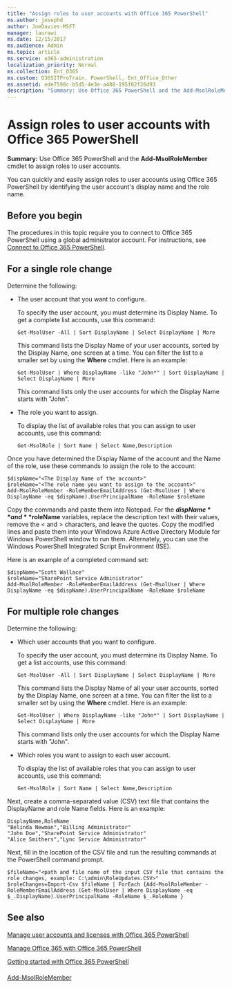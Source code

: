 ```yaml
---
title: "Assign roles to user accounts with Office 365 PowerShell"
ms.author: josephd
author: JoeDavies-MSFT
manager: laurawi
ms.date: 12/15/2017
ms.audience: Admin
ms.topic: article
ms.service: o365-administration
localization_priority: Normal
ms.collection: Ent_O365
ms.custom: O365ITProTrain, PowerShell, Ent_Office_Other
ms.assetid: ede7598c-b5d5-4e3e-a488-195f02f26d93
description: "Summary: Use Office 365 PowerShell and the Add-MsolRoleMember cmdlet to assign roles to user accounts."
---
```


# Assign roles to user accounts with Office 365 PowerShell

 **Summary:** Use Office 365 PowerShell and the **Add-MsolRoleMember** cmdlet to assign roles to user accounts.
  
You can quickly and easily assign roles to user accounts using Office 365 PowerShell by identifying the user account's display name and the role name.
  
## Before you begin

The procedures in this topic require you to connect to Office 365 PowerShell using a global administrator account. For instructions, see [Connect to Office 365 PowerShell](connect-to-office-365-powershell.md).
  
## For a single role change

Determine the following:
  
- The user account that you want to configure.
    
    To specify the user account, you must determine its Display Name. To get a complete list accounts, use this command:
    
  ```
  Get-MsolUser -All | Sort DisplayName | Select DisplayName | More
  ```

    This command lists the Display Name of your user accounts, sorted by the Display Name, one screen at a time. You can filter the list to a smaller set by using the **Where** cmdlet. Here is an example:
    
  ```
  Get-MsolUser | Where DisplayName -like "John*" | Sort DisplayName | Select DisplayName | More
  ```

    This command lists only the user accounts for which the Display Name starts with "John".
    
- The role you want to assign.
    
    To display the list of available roles that you can assign to user accounts, use this command:
    
  ```
  Get-MsolRole | Sort Name | Select Name,Description
  ```

Once you have determined the Display Name of the account and the Name of the role, use these commands to assign the role to the account:
  
```
$dispName="<The Display Name of the account>"
$roleName="<The role name you want to assign to the account>"
Add-MsolRoleMember -RoleMemberEmailAddress (Get-MsolUser | Where DisplayName -eq $dispName).UserPrincipalName -RoleName $roleName
```

Copy the commands and paste them into Notepad. For the **$dispName** and **$roleName** variables, replace the description text with their values, remove the \< and > characters, and leave the quotes. Copy the modified lines and paste them into your Windows Azure Active Directory Module for Windows PowerShell window to run them. Alternately, you can use the Windows PowerShell Integrated Script Environment (ISE).
  
Here is an example of a completed command set:
  
```
$dispName="Scott Wallace"
$roleName="SharePoint Service Administrator"
Add-MsolRoleMember -RoleMemberEmailAddress (Get-MsolUser | Where DisplayName -eq $dispName).UserPrincipalName -RoleName $roleName
```

## For multiple role changes

Determine the following:
  
- Which user accounts that you want to configure.
    
    To specify the user account, you must determine its Display Name. To get a list accounts, use this command:
    
  ```
  Get-MsolUser -All | Sort DisplayName | Select DisplayName | More
  ```

    This command lists the Display Name of all your user accounts, sorted by the Display Name, one screen at a time. You can filter the list to a smaller set by using the **Where** cmdlet. Here is an example:
    
  ```
  Get-MsolUser | Where DisplayName -like "John*" | Sort DisplayName | Select DisplayName | More
  ```

    This command lists only the user accounts for which the Display Name starts with "John".
    
- Which roles you want to assign to each user account.
    
    To display the list of available roles that you can assign to user accounts, use this command:
    
  ```
  Get-MsolRole | Sort Name | Select Name,Description
  ```

Next, create a comma-separated value (CSV) text file that contains the DisplayName and role Name fields. Here is an example:
  
```
DisplayName,RoleName
"Belinda Newman","Billing Administrator"
"John Doe","SharePoint Service Administrator"
"Alice Smithers","Lync Service Administrator"
```

Next, fill in the location of the CSV file and run the resulting commands at the PowerShell command prompt.
  
```
$fileName="<path and file name of the input CSV file that contains the role changes, example: C:\admin\RoleUpdates.CSV>"
$roleChanges=Import-Csv $fileName | ForEach {Add-MsolRoleMember -RoleMemberEmailAddress (Get-MsolUser | Where DisplayName -eq $_.DisplayName).UserPrincipalName -RoleName $_.RoleName }

```

## See also

#### 

[Manage user accounts and licenses with Office 365 PowerShell](manage-user-accounts-and-licenses-with-office-365-powershell.md)
  
[Manage Office 365 with Office 365 PowerShell](manage-office-365-with-office-365-powershell.md)
  
[Getting started with Office 365 PowerShell](getting-started-with-office-365-powershell.md)
#### 

[Add-MsolRoleMember](https://msdn.microsoft.com/library/dn194120.aspx)

